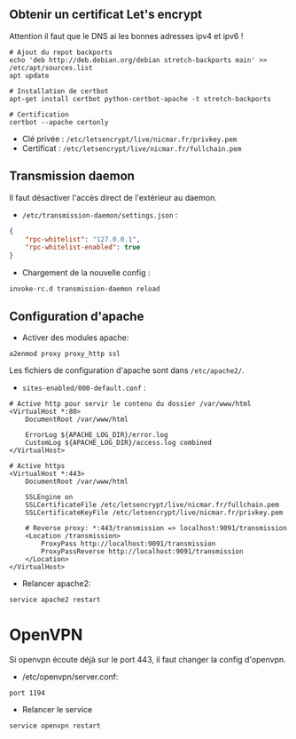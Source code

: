 ## Obtenir un certificat Let's encrypt

Attention il faut que le DNS ai les bonnes adresses ipv4 et ipv6 !

```
# Ajout du repot backports
echo 'deb http://deb.debian.org/debian stretch-backports main' >> /etc/apt/sources.list
apt update

# Installation de certbot
apt-get install certbot python-certbot-apache -t stretch-backports

# Certification
certbot --apache certonly
```

- Clé privée : `/etc/letsencrypt/live/nicmar.fr/privkey.pem`
- Certificat : `/etc/letsencrypt/live/nicmar.fr/fullchain.pem`


## Transmission daemon

Il faut désactiver l'accès direct de l'extérieur au daemon.

- `/etc/transmission-daemon/settings.json` :
```json
{
    "rpc-whitelist": "127.0.0.1",
    "rpc-whitelist-enabled": true
}
```

- Chargement de la nouvelle config :
```
invoke-rc.d transmission-daemon reload
```

## Configuration d'apache

- Activer des modules apache:
```
a2enmod proxy proxy_http ssl
```

Les fichiers de configuration d'apache sont dans `/etc/apache2/`.

- `sites-enabled/000-default.conf` :
```
# Active http pour servir le contenu du dossier /var/www/html
<VirtualHost *:80>
    DocumentRoot /var/www/html

    ErrorLog ${APACHE_LOG_DIR}/error.log
    CustomLog ${APACHE_LOG_DIR}/access.log combined
</VirtualHost>

# Active https
<VirtualHost *:443>
    DocumentRoot /var/www/html

    SSLEngine on
    SSLCertificateFile /etc/letsencrypt/live/nicmar.fr/fullchain.pem
    SSLCertificateKeyFile /etc/letsencrypt/live/nicmar.fr/privkey.pem

    # Reverse proxy: *:443/transmission => localhost:9091/transmission
    <Location /transmission>
        ProxyPass http://localhost:9091/transmission
        ProxyPassReverse http://localhost:9091/transmission
    </Location>	
</VirtualHost>
```

- Relancer apache2:
```
service apache2 restart
```

# OpenVPN

Si openvpn écoute déjà sur le port 443, il faut changer la config d'openvpn.

- /etc/openvpn/server.conf:
```
port 1194
```
- Relancer le service
```
service openvpn restart
```

